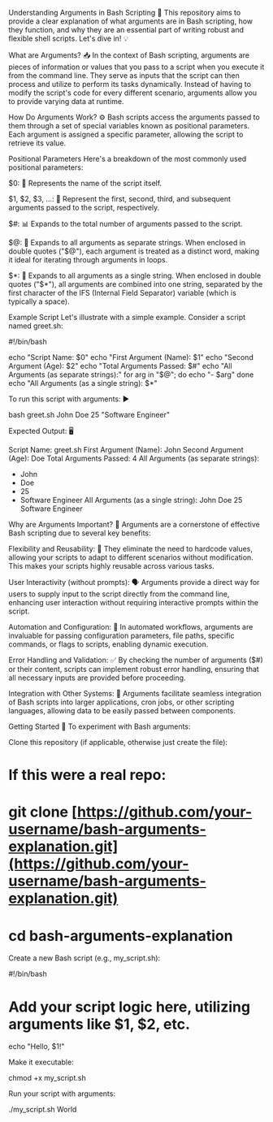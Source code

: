 Understanding Arguments in Bash Scripting 🚀
This repository aims to provide a clear explanation of what arguments are in Bash scripting, how they function, and why they are an essential part of writing robust and flexible shell scripts. Let's dive in! 💡

What are Arguments? 📥
In the context of Bash scripting, arguments are pieces of information or values that you pass to a script when you execute it from the command line. They serve as inputs that the script can then process and utilize to perform its tasks dynamically. Instead of having to modify the script's code for every different scenario, arguments allow you to provide varying data at runtime.

How Do Arguments Work? ⚙️
Bash scripts access the arguments passed to them through a set of special variables known as positional parameters. Each argument is assigned a specific parameter, allowing the script to retrieve its value.

Positional Parameters
Here's a breakdown of the most commonly used positional parameters:

$0: 📜 Represents the name of the script itself.

$1, $2, $3, ...: 🔢 Represent the first, second, third, and subsequent arguments passed to the script, respectively.

$#: 📊 Expands to the total number of arguments passed to the script.

$@: 📝 Expands to all arguments as separate strings. When enclosed in double quotes ("$@"), each argument is treated as a distinct word, making it ideal for iterating through arguments in loops.

$*: 🔗 Expands to all arguments as a single string. When enclosed in double quotes ("$*"), all arguments are combined into one string, separated by the first character of the IFS (Internal Field Separator) variable (which is typically a space).

Example Script
Let's illustrate with a simple example. Consider a script named greet.sh:

#!/bin/bash

echo "Script Name: $0"
echo "First Argument (Name): $1"
echo "Second Argument (Age): $2"
echo "Total Arguments Passed: $#"
echo "All Arguments (as separate strings):"
for arg in "$@"; do
  echo "- $arg"
done
echo "All Arguments (as a single string): $*"

To run this script with arguments: ▶️

bash greet.sh John Doe 25 "Software Engineer"

Expected Output: 🖥️

Script Name: greet.sh
First Argument (Name): John
Second Argument (Age): Doe
Total Arguments Passed: 4
All Arguments (as separate strings):
- John
- Doe
- 25
- Software Engineer
All Arguments (as a single string): John Doe 25 Software Engineer

Why are Arguments Important? 🌟
Arguments are a cornerstone of effective Bash scripting due to several key benefits:

Flexibility and Reusability: 🔄 They eliminate the need to hardcode values, allowing your scripts to adapt to different scenarios without modification. This makes your scripts highly reusable across various tasks.

User Interactivity (without prompts): 🗣️ Arguments provide a direct way for users to supply input to the script directly from the command line, enhancing user interaction without requiring interactive prompts within the script.

Automation and Configuration: 🤖 In automated workflows, arguments are invaluable for passing configuration parameters, file paths, specific commands, or flags to scripts, enabling dynamic execution.

Error Handling and Validation: ✅ By checking the number of arguments ($#) or their content, scripts can implement robust error handling, ensuring that all necessary inputs are provided before proceeding.

Integration with Other Systems: 🤝 Arguments facilitate seamless integration of Bash scripts into larger applications, cron jobs, or other scripting languages, allowing data to be easily passed between components.

Getting Started 🚀
To experiment with Bash arguments:

Clone this repository (if applicable, otherwise just create the file):

# If this were a real repo:
# git clone [https://github.com/your-username/bash-arguments-explanation.git](https://github.com/your-username/bash-arguments-explanation.git)
# cd bash-arguments-explanation

Create a new Bash script (e.g., my_script.sh):

#!/bin/bash
# Add your script logic here, utilizing arguments like $1, $2, etc.
echo "Hello, $1!"

Make it executable:

chmod +x my_script.sh

Run your script with arguments:

./my_script.sh World

